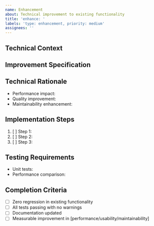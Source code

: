 ```yaml
---
name: Enhancement
about: Technical improvement to existing functionality
title: 'enhance: '
labels: 'type: enhancement, priority: medium'
assignees: ''
---
```


## Technical Context
<!-- Precise description of the existing functionality to enhance -->

## Improvement Specification
<!-- Exact technical changes required, with typing and validation details -->

## Technical Rationale
<!-- Why is this enhancement necessary? Technical benefits only -->
- Performance impact:
- Quality improvement:
- Maintainability enhancement:

## Implementation Steps
<!-- Ordered technical steps, with dependencies noted -->
1. [ ] Step 1:
2. [ ] Step 2:
3. [ ] Step 3:

## Testing Requirements
<!-- Specific tests needed to validate the enhancement -->
- Unit tests:
- Performance comparison:

## Completion Criteria
<!-- Exact measurable outcomes required -->
- [ ] Zero regression in existing functionality
- [ ] All tests passing with no warnings
- [ ] Documentation updated
- [ ] Measurable improvement in [performance/usability/maintainability]
